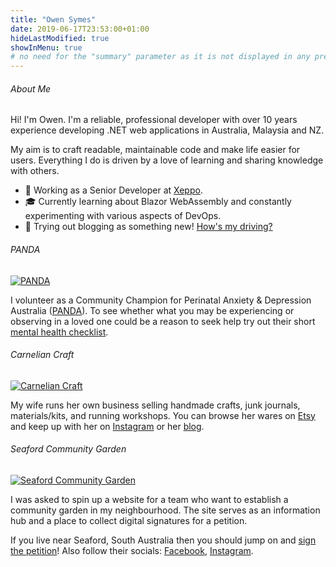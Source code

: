 ```yaml
---
title: "Owen Symes"
date: 2019-06-17T23:53:00+01:00
hideLastModified: true
showInMenu: true
# no need for the "summary" parameter as it is not displayed in any previews
---
```


###### About Me
Hi! I'm Owen.
I'm a reliable, professional developer with over 10 years experience developing .NET web applications in Australia, Malaysia and NZ. 

My aim is to craft readable, maintainable code and make life easier for users. Everything I do is driven by a love of learning and sharing knowledge with others.

- 💼 Working as a Senior Developer at [Xeppo](https://www.xeppo.com.au).
- 🎓 Currently learning about Blazor WebAssembly and constantly experimenting with various aspects of DevOps.
- 📝 Trying out blogging as something new! [How's my driving?](/posts)

###### PANDA

[![PANDA](https://www.owen.nz/panda.png)](https://www.panda.org.au)

I volunteer as a Community Champion for Perinatal Anxiety & Depression Australia ([PANDA](https://www.panda.org.au)). To see whether what you may be experiencing or observing in a loved one could be a reason to seek help try out their short [mental health checklist](https://www.panda.org.au/info-support/checklists).

###### Carnelian Craft

[![Carnelian Craft](https://www.owen.nz/cclogo.png)](https://www.carneliancraft.com.au)

My wife runs her own business selling handmade crafts, junk journals, materials/kits, and running workshops. You can browse her wares on [Etsy](https://www.etsy.com/au/shop/CarnelianCraft) and keep up with her on [Instagram](https://www.instagram.com/carnelian_craft/) or her [blog](https://www.carneliancraft.com.au/).

###### Seaford Community Garden

[![Seaford Community Garden](https://www.owen.nz/scglogo.png)](https://www.seafordcommunitygarden.com)

I was asked to spin up a website for a team who want to establish a community garden in my neighbourhood. The site serves as an information hub and a place to collect digital signatures for a petition. 

If you live near Seaford, South Australia then you should jump on and [sign the petition](https://www.seafordcommunitygarden.com)! Also follow their socials: [Facebook](https://www.facebook.com/seafordcg), [Instagram](https://www.instagram.com/seafordcg). 
